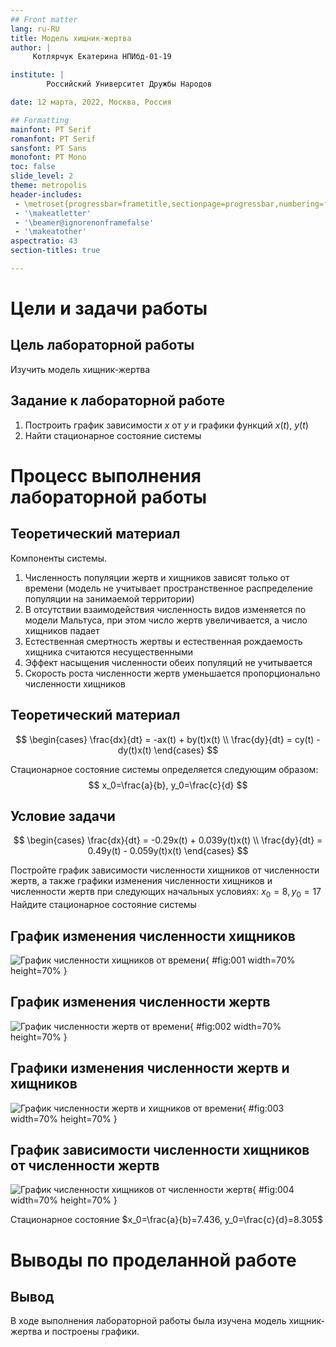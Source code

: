 ```yaml
---
## Front matter
lang: ru-RU
title: Модель хищник-жертва
author: |
	 Котлярчук Екатерина НПИбд-01-19

institute: |
		Российский Университет Дружбы Народов

date: 12 марта, 2022, Москва, Россия

## Formatting
mainfont: PT Serif
romanfont: PT Serif
sansfont: PT Sans
monofont: PT Mono
toc: false
slide_level: 2
theme: metropolis
header-includes: 
 - \metroset{progressbar=frametitle,sectionpage=progressbar,numbering=fraction}
 - '\makeatletter'
 - '\beamer@ignorenonframefalse'
 - '\makeatother'
aspectratio: 43
section-titles: true

---
```


# Цели и задачи работы

## Цель лабораторной работы

Изучить модель хищник-жертва


## Задание к лабораторной работе

1.	Построить график зависимости $x$ от $y$ и графики функций $x(t)$, $y(t)$
2.	Найти стационарное состояние системы

# Процесс выполнения лабораторной работы

## Теоретический материал 

Компоненты системы.

1.	Численность популяции жертв и хищников зависят только от времени (модель не учитывает пространственное распределение популяции на занимаемой территории)
2.	В отсутствии взаимодействия численность видов изменяется по модели Мальтуса, при этом число жертв увеличивается, а число хищников падает
3.	Естественная смертность жертвы и естественная рождаемость хищника считаются несущественными 
4.	Эффект насыщения численности обеих популяций не учитывается 
5.	Скорость роста численности жертв уменьшается пропорционально численности хищников

## Теоретический материал 

$$
 \begin{cases}
	\frac{dx}{dt} = -ax(t) + by(t)x(t)
	\\   
	\frac{dy}{dt} = cy(t) - dy(t)x(t)
 \end{cases}
$$

Стационарное состояние системы определяется следующим образом: 
$$
	x_0=\frac{a}{b}, y_0=\frac{c}{d}
$$



## Условие задачи

$$
 \begin{cases}
	\frac{dx}{dt} = -0.29x(t) + 0.039y(t)x(t)
	\\   
	\frac{dy}{dt} = 0.49y(t) - 0.059y(t)x(t)
 \end{cases}
$$

Постройте график зависимости численности хищников от численности жертв, а также графики изменения численности хищников и численности жертв 
при следующих начальных условиях: $x_0=8, y_0=17$
Найдите стационарное состояние системы


## График изменения численности хищников

![График численности хищников от времени](image/1.png){ #fig:001 width=70% height=70% }

## График изменения численности жертв

![График численности жертв от времени](image/2.png){ #fig:002 width=70% height=70% }

## Графики изменения численности жертв и хищников

![График численности жертв и хищников от времени](image/3.png){ #fig:003 width=70% height=70% }

## График зависимости численности хищников от численности жертв

![График численности хищников от численности жертв](image/4.png){ #fig:004 width=70% height=70% }

Стационарное состояние $x_0=\frac{a}{b}=7.436, y_0=\frac{c}{d}=8.305$

# Выводы по проделанной работе

## Вывод

В ходе выполнения лабораторной работы была изучена модель хищник-жертва и построены графики.

